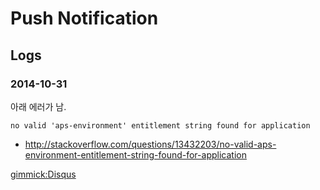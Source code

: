 # Push Notification

## Logs

### 2014-10-31

아래 에러가 남.
```
no valid 'aps-environment' entitlement string found for application 
```

- http://stackoverflow.com/questions/13432203/no-valid-aps-environment-entitlement-string-found-for-application

[gimmick:Disqus](itpointlab-github-io)